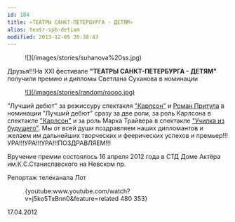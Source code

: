 ```yaml
---
id: 184
title: «ТЕАТРЫ САНКТ-ПЕТЕРБУРГА - ДЕТЯМ»
alias: teatr-spb-detiam
modified: 2013-12-05 20:38:43
---
```


<figure>
![](/images/stories/suhanova%20ss.jpg)
</figure>

Друзья!!!На ХХI фестивале **"ТЕАТРЫ САНКТ-ПЕТЕРБУРГА - ДЕТЯМ"** получили премию и дипломы Светлана Суханова в номинации

<figure><a href="50-roman-pritula.html">
![](/images/stories/random/roooo.jpg)
</a></figure>

"Лучший дебют" за режиссуру спектакля <a href="147-karlson.html">"Карлсон"</a> и <a href="50-roman-pritula.html">Роман Притула</a> в номинации "Лучший дебют" сразу за две роли, за роль Карлсона в спектакле <a href="147-karlson.html"> "Карлсон"</a> и за роль Марка Трайвера в спектакле <a href="90-ychilka.html">"Училка из будущего"</a>. Мы от всей души поздравляем наших дипломантов и желаем им дальнейших творческих и феерических успехов и премьер!!!УРА!!!УРА!!!УРА!!!ПОЗДРАВЛЯЕМ!!!

Вручение премии состоялось 16 апреля 2012 года в СТД Доме Актёра им.К.С.Станиславского на Невском пр.

Репортаж телеканала Лот

<figure>{youtube:www.youtube.com/watch?v=j5ko5TxBnn0&amp;feature=related 480 353}</figure>

17.04.2012

